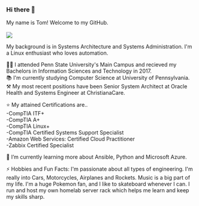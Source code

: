 ### Hi there 👋

My name is Tom! Welcome to my GitHub. <br><br>
![](https://media.giphy.com/media/v1.Y2lkPTc5MGI3NjExODExMGM3YWZkNDhjMGFmNDMwOTk0YmVhMjA4YmE5NjdmMmZhMjVkNiZjdD1n/AFdcYElkoNAUE/giphy.gif)

My background is in Systems Architecture and Systems Administration. I'm a Linux enthusiast who loves automation. 

👨‍🎓 I attended Penn State University's Main Campus and recieved my Bachelors in Information Sciences and Technology in 2017.<br>
📚 I'm currently studying Computer Science at University of Pennsylvania.<br>
⚒ My most recent positions have been Senior System Architect at Oracle Health and Systems Engineer at ChristianaCare.<br>

⭐ My attained Certifications are..<br>
-CompTIA ITF+<br>
-CompTIA A+<br>
-CompTIA Linux+<br>
-CompTIA Certified Systems Support Specialist<br>
-Amazon Web Services: Certified Cloud Practitioner<br>
-Zabbix Certified Specialist<br>

🌱 I’m currently learning more about Ansible, Python and Microsoft Azure. 

⚡ Hobbies and Fun Facts: I'm passionate about all types of engineering. I'm really into Cars, Motorcycles, Airplanes and Rockets. Music is a big part of my life. I'm a huge Pokemon fan, and I like to skateboard whenever I can. I run and host my own homelab server rack which helps me learn and keep my skills sharp.   
    

<!--
**oceanfabreeze/oceanfabreeze** is a ✨ _special_ ✨ repository because its `README.md` (this file) appears on your GitHub profile.

Here are some ideas to get you started:

- 🔭 I’m currently working on ...
- 🌱 I’m currently learning ...
- 👯 I’m looking to collaborate on ...
- 🤔 I’m looking for help with ...
- 💬 Ask me about ...
- 📫 How to reach me: ...
- 😄 Pronouns: ...
- ⚡ Fun fact: ...
-->
